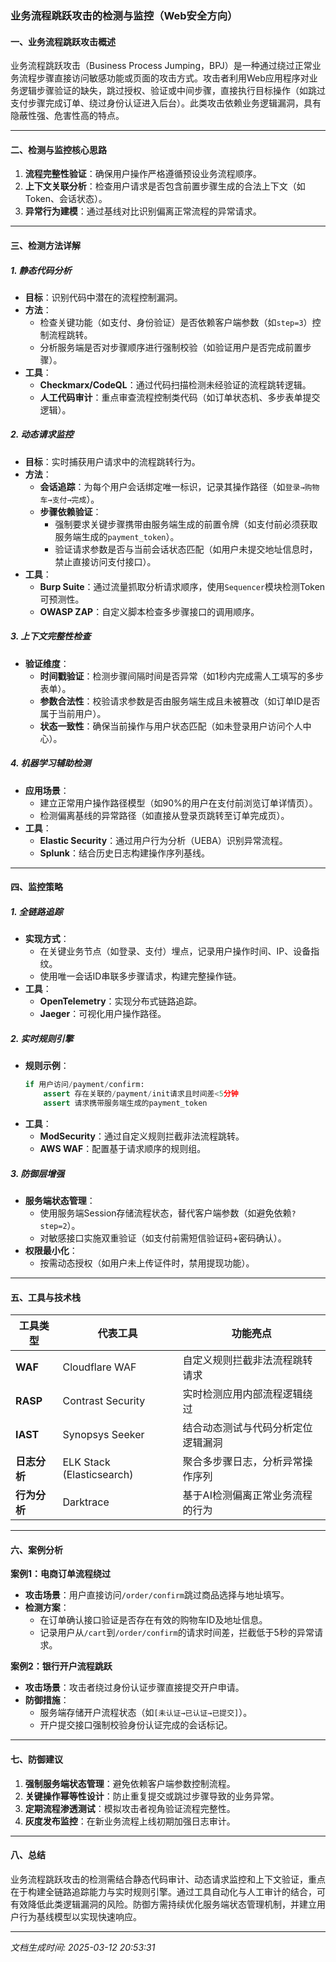 

### 业务流程跳跃攻击的检测与监控（Web安全方向）

#### 一、业务流程跳跃攻击概述
业务流程跳跃攻击（Business Process Jumping，BPJ）是一种通过绕过正常业务流程步骤直接访问敏感功能或页面的攻击方式。攻击者利用Web应用程序对业务逻辑步骤验证的缺失，跳过授权、验证或中间步骤，直接执行目标操作（如跳过支付步骤完成订单、绕过身份认证进入后台）。此类攻击依赖业务逻辑漏洞，具有隐蔽性强、危害性高的特点。

---

#### 二、检测与监控核心思路
1. **流程完整性验证**：确保用户操作严格遵循预设业务流程顺序。
2. **上下文关联分析**：检查用户请求是否包含前置步骤生成的合法上下文（如Token、会话状态）。
3. **异常行为建模**：通过基线对比识别偏离正常流程的异常请求。

---

#### 三、检测方法详解
##### 1. **静态代码分析**
- **目标**：识别代码中潜在的流程控制漏洞。
- **方法**：
  - 检查关键功能（如支付、身份验证）是否依赖客户端参数（如`step=3`）控制流程跳转。
  - 分析服务端是否对步骤顺序进行强制校验（如验证用户是否完成前置步骤）。
- **工具**：
  - **Checkmarx/CodeQL**：通过代码扫描检测未经验证的流程跳转逻辑。
  - **人工代码审计**：重点审查流程控制类代码（如订单状态机、多步表单提交逻辑）。

##### 2. **动态请求监控**
- **目标**：实时捕获用户请求中的流程跳转行为。
- **方法**：
  - **会话追踪**：为每个用户会话绑定唯一标识，记录其操作路径（如`登录→购物车→支付→完成`）。
  - **步骤依赖验证**：
    - 强制要求关键步骤携带由服务端生成的前置令牌（如支付前必须获取服务端生成的`payment_token`）。
    - 验证请求参数是否与当前会话状态匹配（如用户未提交地址信息时，禁止直接访问支付接口）。
- **工具**：
  - **Burp Suite**：通过流量抓取分析请求顺序，使用`Sequencer`模块检测Token可预测性。
  - **OWASP ZAP**：自定义脚本检查多步骤接口的调用顺序。

##### 3. **上下文完整性检查**
- **验证维度**：
  - **时间戳验证**：检测步骤间隔时间是否异常（如1秒内完成需人工填写的多步表单）。
  - **参数合法性**：校验请求参数是否由服务端生成且未被篡改（如订单ID是否属于当前用户）。
  - **状态一致性**：确保当前操作与用户状态匹配（如未登录用户访问个人中心）。

##### 4. **机器学习辅助检测**
- **应用场景**：
  - 建立正常用户操作路径模型（如90%的用户在支付前浏览订单详情页）。
  - 检测偏离基线的异常路径（如直接从登录页跳转至订单完成页）。
- **工具**：
  - **Elastic Security**：通过用户行为分析（UEBA）识别异常流程。
  - **Splunk**：结合历史日志构建操作序列基线。

---

#### 四、监控策略
##### 1. **全链路追踪**
- **实现方式**：
  - 在关键业务节点（如登录、支付）埋点，记录用户操作时间、IP、设备指纹。
  - 使用唯一会话ID串联多步骤请求，构建完整操作链。
- **工具**：
  - **OpenTelemetry**：实现分布式链路追踪。
  - **Jaeger**：可视化用户操作路径。

##### 2. **实时规则引擎**
- **规则示例**：
  ```python
  if 用户访问/payment/confirm:
      assert 存在关联的/payment/init请求且时间差<5分钟
      assert 请求携带服务端生成的payment_token
  ```
- **工具**：
  - **ModSecurity**：通过自定义规则拦截非法流程跳转。
  - **AWS WAF**：配置基于请求顺序的规则组。

##### 3. **防御层增强**
- **服务端状态管理**：
  - 使用服务端Session存储流程状态，替代客户端参数（如避免依赖`?step=2`）。
  - 对敏感接口实施双重验证（如支付前需短信验证码+密码确认）。
- **权限最小化**：
  - 按需动态授权（如用户未上传证件时，禁用提现功能）。

---

#### 五、工具与技术栈
| 工具类型         | 代表工具                 | 功能亮点                             |
|------------------|--------------------------|--------------------------------------|
| **WAF**          | Cloudflare WAF           | 自定义规则拦截非法流程跳转请求       |
| **RASP**         | Contrast Security        | 实时检测应用内部流程逻辑绕过         |
| **IAST**         | Synopsys Seeker          | 结合动态测试与代码分析定位逻辑漏洞   |
| **日志分析**     | ELK Stack (Elasticsearch)| 聚合多步骤日志，分析异常操作序列     |
| **行为分析**     | Darktrace                | 基于AI检测偏离正常业务流程的行为     |

---

#### 六、案例分析
**案例1：电商订单流程绕过**
- **攻击场景**：用户直接访问`/order/confirm`跳过商品选择与地址填写。
- **检测方案**：
  - 在订单确认接口验证是否存在有效的购物车ID及地址信息。
  - 记录用户从`/cart`到`/order/confirm`的请求时间差，拦截低于5秒的异常请求。

**案例2：银行开户流程跳跃**
- **攻击场景**：攻击者绕过身份认证步骤直接提交开户申请。
- **防御措施**：
  - 服务端存储开户流程状态（如`[未认证→已认证→已提交]`）。
  - 开户提交接口强制校验身份认证完成的会话标记。

---

#### 七、防御建议
1. **强制服务端状态管理**：避免依赖客户端参数控制流程。
2. **关键操作幂等性设计**：防止重复提交或跳过步骤导致的业务异常。
3. **定期流程渗透测试**：模拟攻击者视角验证流程完整性。
4. **灰度发布监控**：在新业务流程上线初期加强日志审计。

---

#### 八、总结
业务流程跳跃攻击的检测需结合静态代码审计、动态请求监控和上下文验证，重点在于构建全链路追踪能力与实时规则引擎。通过工具自动化与人工审计的结合，可有效降低此类逻辑漏洞的风险。防御方需持续优化服务端状态管理机制，并建立用户行为基线模型以实现快速响应。

---

*文档生成时间: 2025-03-12 20:53:31*














